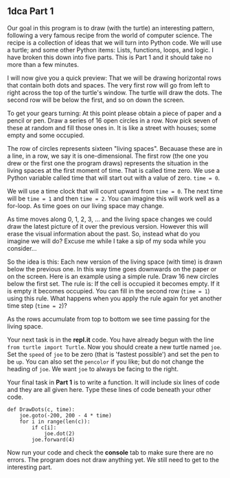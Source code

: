 ## 1dca Part 1


Our goal in this program is to draw (with the turtle) an interesting pattern, following a very famous recipe from
the world of computer science. The recipe is a collection of ideas that we will turn into Python code. We will use
a turtle; and some other Python items: Lists, functions, loops, and logic. I have broken this down into five parts.
This is Part 1 and it should take no more than a few minutes.


I will now give you a quick preview: That we will be drawing horizontal rows that contain both dots and spaces. 
The very first row will go from left to right across the top of the turtle's window. The turtle will draw the 
dots. The second row will be below the first, and so on down the screen. 


To get your gears turning: At this point please obtain a piece of paper and a pencil or pen. Draw a series of 16 
open circles in a row. Now pick seven of these at random and fill those ones in. It is like a street with houses; 
some empty and some occupied.


The row of circles represents sixteen "living spaces".  Becauase these are in a line, in a row, we say it is 
one-dimensional. The first row (the one you drew or the first one the program draws) represents the situation 
in the living spaces at the first moment of time. That is called time zero. We use a Python variable called time
that will start out with a value of zero. `time = 0`. 


We will use a time clock that will count upward from `time = 0`. The next time will be `time = 1` and then `time = 2`.
You can imagine this will work well as a for-loop. As time goes on our living space may change. 


As time moves along 0, 1, 2, 3, ... and the living space changes we could draw the latest picture of it over the 
previous version. However this will erase the visual information about the past. So, instead what do you imagine
we will do? Excuse me while I take a sip of my soda while you consider... 


So the idea is this: Each new version of the living space (with time) is drawn below the previous one. In this way 
time goes downwards on the paper or on the screen. Here is an example using a simple rule. Draw 16 new circles below
the first set. The rule is: If the cell is occupied it becomes empty. If it is empty it becomes occupied. You can
fill in the second row (`time = 1`) using this rule. What happens when you apply the rule again for yet another 
time step (`time = 2`)? 


As the rows accumulate from top to bottom we see time passing for the living space. 


Your next task is in the **repl.it** code. You have already begun with the line `from turtle import Turtle`. 
Now you should create a new turtle named `joe`. Set the `speed` of `joe` to be zero (that is 'fastest possible')
and set the pen to be `up`. You can also set the `pencolor` if you like; but do not change the heading of `joe`.
We want `joe` to always be facing to the right. 


Your final task in **Part 1** is to write a function. It will include six lines of code and they are all
given here. Type these lines of code beneath your other code.


```
def DrawDots(c, time):
    joe.goto(-200, 200 - 4 * time)
    for i in range(len(c)):
        if c[i]: 
            joe.dot(2)
        joe.forward(4)
```

Now run your code and check the **console** tab to make sure there are no errors. The program does not 
draw anything yet. We still need to get to the interesting part. 



